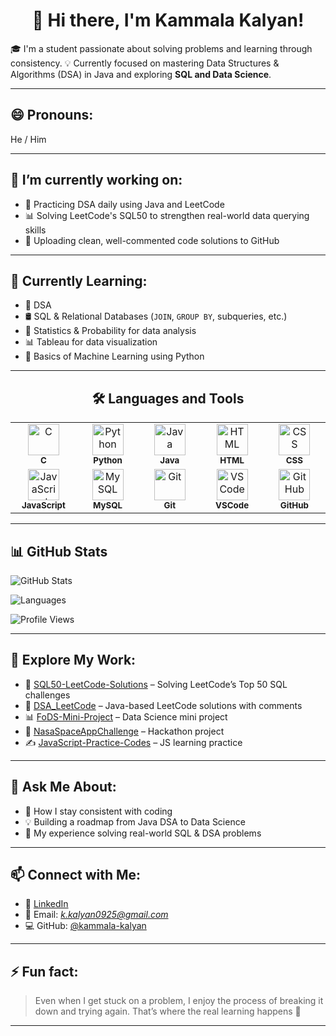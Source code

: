 <!--
**kammala-kalyan/kammala-kalyan** is a ✨ _special_ ✨ repository because its `README.md` (this file) appears on your GitHub profile.
-->

<h1 align="center"><strong>👋 Hi there, I'm Kammala Kalyan!</strong></h1>

🎓 I'm a student passionate about solving problems and learning through consistency.
💡 Currently focused on mastering Data Structures & Algorithms (DSA) in Java and exploring **SQL and Data Science**.

---

## 😄 Pronouns:

He / Him

---
## 🔭 I’m currently working on:

* 📘 Practicing DSA daily using Java and LeetCode
* 📊 Solving LeetCode's SQL50 to strengthen real-world data querying skills
* 📂 Uploading clean, well-commented code solutions to GitHub

---

## 🌱 Currently Learning:

* 📘 DSA
* 🛢️ SQL & Relational Databases (`JOIN`, `GROUP BY`, subqueries, etc.)
* 📐 Statistics & Probability for data analysis
* 📊 Tableau for data visualization
* 🤖 Basics of Machine Learning using Python

---

<h2 align="center">🛠️ Languages and Tools</h2>

<table align="center">
  <tr>
    <td align="center" width="100">
      <img src="https://cdn.jsdelivr.net/gh/devicons/devicon/icons/c/c-original.svg" width="50" height="50" alt="C"/>
      <br/><sub><b>C</b></sub>
    </td>
    <td align="center" width="100">
      <img src="https://cdn.jsdelivr.net/gh/devicons/devicon/icons/python/python-original.svg" width="50" height="50" alt="Python"/>
      <br/><sub><b>Python</b></sub>
    </td>
    <td align="center" width="100">
      <img src="https://cdn.jsdelivr.net/gh/devicons/devicon/icons/java/java-original.svg" width="50" height="50" alt="Java"/>
      <br/><sub><b>Java</b></sub>
    </td>
    <td align="center" width="100">
      <img src="https://cdn.jsdelivr.net/gh/devicons/devicon/icons/html5/html5-original.svg" width="50" height="50" alt="HTML"/>
      <br/><sub><b>HTML</b></sub>
    </td>
    <td align="center" width="100">
      <img src="https://cdn.jsdelivr.net/gh/devicons/devicon/icons/css3/css3-original.svg" width="50" height="50" alt="CSS"/>
      <br/><sub><b>CSS</b></sub>
    </td>
  </tr>
  <tr>
    <td align="center" width="100">
      <img src="https://cdn.jsdelivr.net/gh/devicons/devicon/icons/javascript/javascript-original.svg" width="50" height="50" alt="JavaScript"/>
      <br/><sub><b>JavaScript</b></sub>
    </td>
    <td align="center" width="100">
      <img src="https://cdn.jsdelivr.net/gh/devicons/devicon/icons/mysql/mysql-original.svg" width="50" height="50" alt="MySQL"/>
      <br/><sub><b>MySQL</b></sub>
    </td>
    <td align="center" width="100">
      <img src="https://cdn.jsdelivr.net/gh/devicons/devicon/icons/git/git-original.svg" width="50" height="50" alt="Git"/>
      <br/><sub><b>Git</b></sub>
    </td>
    <td align="center" width="100">
      <img src="https://cdn.jsdelivr.net/gh/devicons/devicon/icons/vscode/vscode-original.svg" width="50" height="50" alt="VSCode"/>
      <br/><sub><b>VSCode</b></sub>
    </td>
    <td align="center" width="100">
      <img src="https://cdn.jsdelivr.net/gh/devicons/devicon/icons/github/github-original.svg" width="50" height="50" alt="GitHub"/>
      <br/><sub><b>GitHub</b></sub>
    </td>
  </tr>
</table>

---

## 📊 GitHub Stats

<!-- GitHub Stats -->

![GitHub Stats](https://github-readme-stats.vercel.app/api?username=kammala-kalyan\&show_icons=true\&theme=radical)

<!-- Language Summary -->

![Languages](https://github-readme-stats.vercel.app/api/top-langs/?username=kammala-kalyan\&layout=compact\&theme=radical)

<!-- Profile Views -->

![Profile Views](https://komarev.com/ghpvc/?username=kammala-kalyan\&style=flat-square\&color=blue)

---

## 📌 Explore My Work:

* 📘 [SQL50-LeetCode-Solutions](https://github.com/kammala-kalyan/SQL50-LeetCode-Solutions) – Solving LeetCode’s Top 50 SQL challenges
* 🔢 [DSA\_LeetCode](https://github.com/kammala-kalyan/DSA_LeetCode) – Java-based LeetCode solutions with comments
* 📊 [FoDS-Mini-Project](https://github.com/kammala-kalyan/FoDS-Mini-Project) – Data Science mini project
* 🚀 [NasaSpaceAppChallenge](https://github.com/kammala-kalyan/NasaSpaceAppChallenge) – Hackathon project
* ✍️ [JavaScript-Practice-Codes](https://github.com/kammala-kalyan/JAVASCRIP-PRACTICE-CODES) – JS learning practice

---

## 💬 Ask Me About:

* 🔁 How I stay consistent with coding
* 💡 Building a roadmap from Java DSA to Data Science
* 📌 My experience solving real-world SQL & DSA problems

---

## 📫 Connect with Me:

* 💼 [LinkedIn](https://www.linkedin.com/in/kammala-kalyan-a24909290/)
* 📧 Email: *[k.kalyan0925@gmail.com](mailto:k.kalyan0925@gmail.com)*
* 💻 GitHub: [@kammala-kalyan](https://github.com/kammala-kalyan)

---


## ⚡ Fun fact:

> Even when I get stuck on a problem, I enjoy the process of breaking it down and trying again. That’s where the real learning happens 🚀

---

